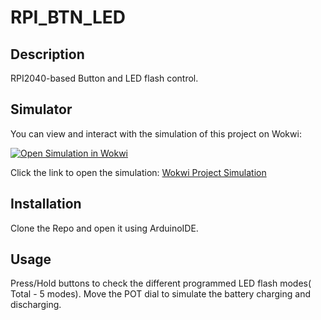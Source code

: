 # RPI_BTN_LED

## Description
RPI2040-based Button and LED flash control.

## Simulator
You can view and interact with the simulation of this project on Wokwi:

[![Open Simulation in Wokwi](https://img.shields.io/badge/Wokwi-Simulation-green)](https://wokwi.com/projects/413318746799964161)

Click the link to open the simulation: [Wokwi Project Simulation](https://wokwi.com/projects/413318746799964161)

## Installation
Clone the Repo and open it using ArduinoIDE.

## Usage
Press/Hold buttons to check the different programmed LED flash modes( Total - 5 modes).
Move the POT dial to simulate the battery charging and discharging.


